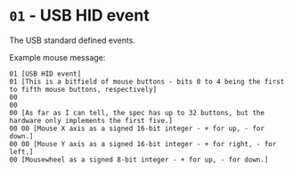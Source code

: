 # `01` - USB HID event

The USB standard defined events.

Example mouse message:
```
01 [USB HID event]
01 [This is a bitfield of mouse buttons - bits 0 to 4 being the first to fifth mouse buttons, respectively]
00
00
00 [As far as I can tell, the spec has up to 32 buttons, but the hardware only implements the first five.]
00 00 [Mouse X axis as a signed 16-bit integer - + for up, - for down.]
00 00 [Mouse Y axis as a signed 16-bit integer - + for right, - for left.]
00 [Mousewheel as a signed 8-bit integer - + for up, - for down.]
```
